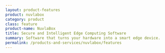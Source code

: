 ```yaml
---
layout: product-features
product: nuvlabox
category: product
class: feature
product-name: NuvlaBox
title: Secure and Intelligent Edge Computing Software
summary: Software that turns your hardware into a smart edge device. 
permalink: /products-and-services/nuvlabox/features
---
```

